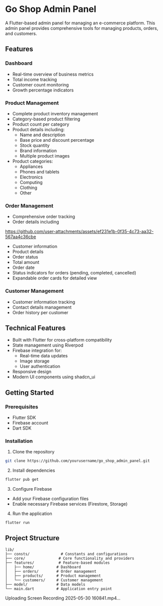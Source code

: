 # Go Shop Admin Panel

A Flutter-based admin panel for managing an e-commerce platform. This admin panel provides comprehensive tools for managing products, orders, and customers.

## Features

### Dashboard
- Real-time overview of business metrics
- Total income tracking
- Customer count monitoring
- Growth percentage indicators

### Product Management
- Complete product inventory management
- Category-based product filtering
- Product count per category
- Product details including:
  - Name and description
  - Base price and discount percentage
  - Stock quantity
  - Brand information
  - Multiple product images
- Product categories:
  - Appliances
  - Phones and tablets
  - Electronics
  - Computing
  - Clothing
  - Other

### Order Management
- Comprehensive order tracking
- Order details including

https://github.com/user-attachments/assets/ef231e1b-0f35-4c73-aa32-567aa4c36cbe


  - Customer information
  - Product details
  - Order status
  - Total amount
  - Order date
- Status indicators for orders (pending, completed, cancelled)
- Expandable order cards for detailed view

### Customer Management
- Customer information tracking
- Contact details management
- Order history per customer

## Technical Features
- Built with Flutter for cross-platform compatibility
- State management using Riverpod
- Firebase integration for:
  - Real-time data updates
  - Image storage
  - User authentication
- Responsive design
- Modern UI components using shadcn_ui

## Getting Started

### Prerequisites
- Flutter SDK
- Firebase account
- Dart SDK

### Installation
1. Clone the repository
```bash
git clone https://github.com/yourusername/go_shop_admin_panel.git
```

2. Install dependencies
```bash
flutter pub get
```

3. Configure Firebase
- Add your Firebase configuration files
- Enable necessary Firebase services (Firestore, Storage)

4. Run the application
```bash
flutter run
```

## Project Structure
```
lib/
├── consts/              # Constants and configurations
├── core/               # Core functionality and providers
├── features/           # Feature-based modules
│   ├── home/          # Dashboard
│   ├── orders/        # Order management
│   ├── products/      # Product management
│   └── customers/     # Customer management
├── model/             # Data models
└── main.dart          # Application entry point
```



Uploading Screen Recording 2025-05-30 160841.mp4…


